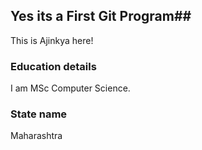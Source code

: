 ## Yes its a First Git Program##
This is Ajinkya here!

### Education details ###
I am MSc Computer Science.

### State name
Maharashtra
